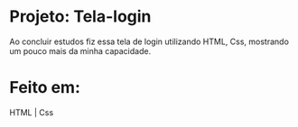 # Projeto: Tela-login

Ao concluir estudos fiz essa tela de login utilizando HTML, Css, mostrando um pouco mais da minha capacidade. 

# Feito em:
HTML | Css 
